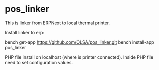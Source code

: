 # pos_linker

This is linker from ERPNext to local thermal printer.

Install linker to erp:

bench get-app https://github.com/OLSA/pos_linker.git
bench install-app pos_linker

PHP file install on localhost (where is printer connected).
Inside PHP file need to set configuration values.
